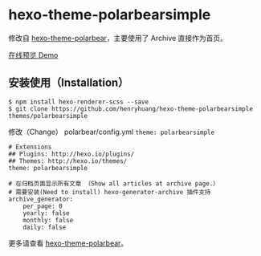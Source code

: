 # hexo-theme-polarbearsimple

修改自 [hexo-theme-polarbear](https://github.com/frostfan/hexo-theme-polarbear)，主要使用了 Archive 直接作为首页。

[在线预览 Demo](https://weiyii.cn/)

## 安装使用（Installation）
```
$ npm install hexo-renderer-scss --save
$ git clone https://github.com/henryhuang/hexo-theme-polarbearsimple themes/polarbearsimple
```

修改（Change） polarbear/config.yml `theme: polarbearsimple`

```
# Extensions
## Plugins: http://hexo.io/plugins/
## Themes: http://hexo.io/themes/
theme: polarbearsimple

# 在归档页面显示所有文章 （Show all articles at archive page.）
# 需要安装(Need to install) hexo-generator-archive 插件支持
archive_generator:
    per_page: 0
    yearly: false
    monthly: false
    daily: false
```

更多请查看 [hexo-theme-polarbear](https://github.com/frostfan/hexo-theme-polarbear)。
